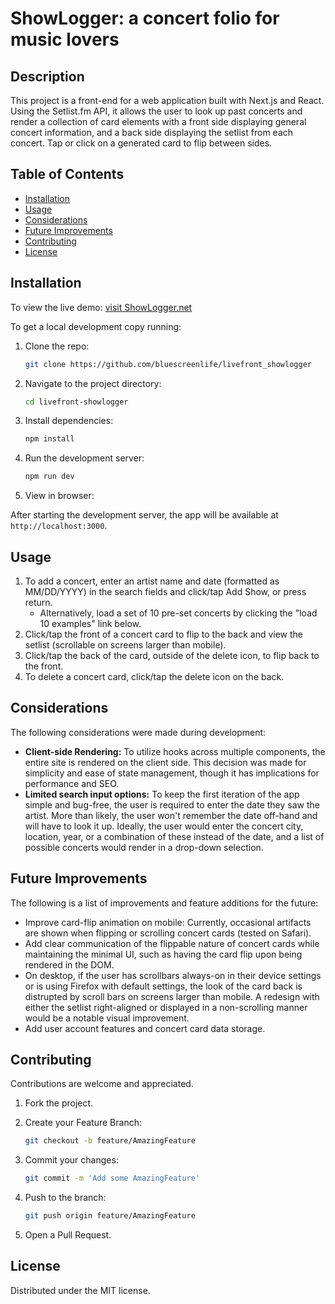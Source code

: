 # ShowLogger: a concert folio for music lovers

## Description

This project is a front-end for a web application built with Next.js and React. Using the Setlist.fm API, it allows the user to look up past concerts and render a collection of card elements with a front side displaying general concert information, and a back side displaying the setlist from each concert. Tap or click on a generated card to flip between sides.

## Table of Contents

- [Installation](#installation)
- [Usage](#usage)
- [Considerations](#considerations)
- [Future Improvements](#future-improvements)
- [Contributing](#contributing)
- [License](#license)

## Installation

To view the live demo: [visit ShowLogger.net](http://www.showlogger.net)

To get a local development copy running:

1. Clone the repo:

   ```bash
   git clone https://github.com/bluescreenlife/livefront_showlogger
   ```

2. Navigate to the project directory:

   ```bash
   cd livefront-showlogger
   ```

3. Install dependencies:

   ```bash
   npm install
   ```

4. Run the development server:

   ```bash
   npm run dev
   ```

5. View in browser:

After starting the development server, the app will be available at `http://localhost:3000`.

## Usage

1. To add a concert, enter an artist name and date (formatted as MM/DD/YYYY) in the search fields and click/tap Add Show, or press return.
   - Alternatively, load a set of 10 pre-set concerts by clicking the "load 10 examples" link below.
2. Click/tap the front of a concert card to flip to the back and view the setlist (scrollable on screens larger than mobile).
3. Click/tap the back of the card, outside of the delete icon, to flip back to the front.
4. To delete a concert card, click/tap the delete icon on the back.

## Considerations

The following considerations were made during development:

- **Client-side Rendering:** To utilize hooks across multiple components, the entire site is rendered on the client side. This decision was made for simplicity and ease of state management, though it has implications for performance and SEO.
- **Limited search input options:** To keep the first iteration of the app simple and bug-free, the user is required to enter the date they saw the artist. More than likely, the user won't remember the date off-hand and will have to look it up. Ideally, the user would enter the concert city, location, year, or a combination of these instead of the date, and a list of possible concerts would render in a drop-down selection.

## Future Improvements

The following is a list of improvements and feature additions for the future:

- Improve card-flip animation on mobile: Currently, occasional artifacts are shown when flipping or scrolling concert cards (tested on Safari).
- Add clear communication of the flippable nature of concert cards while maintaining the minimal UI, such as having the card flip upon being rendered in the DOM.
- On desktop, if the user has scrollbars always-on in their device settings or is using Firefox with default settings, the look of the card back is distrupted by scroll bars on screens larger than mobile. A redesign with either the setlist right-aligned or displayed in a non-scrolling manner would be a notable visual improvement.
- Add user account features and concert card data storage.

## Contributing

Contributions are welcome and appreciated.

1. Fork the project.
2. Create your Feature Branch:

   ```bash
   git checkout -b feature/AmazingFeature
   ```

3. Commit your changes:

   ```bash
   git commit -m 'Add some AmazingFeature'
   ```

4. Push to the branch:

   ```bash
   git push origin feature/AmazingFeature
   ```

5. Open a Pull Request.

## License

Distributed under the MIT license.
